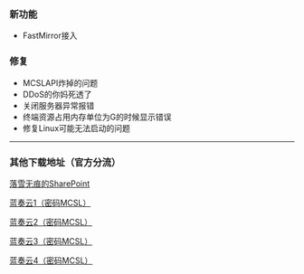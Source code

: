 ### 新功能  
 - FastMirror接入
### 修复  
 - MCSLAPI炸掉的问题
 - DDoS的你妈死透了
 - 关闭服务器异常报错
 - 终端资源占用内存单位为G的时候显示错误
 - 修复Linux可能无法启动的问题
___

### 其他下载地址（官方分流）
[落雪无痕的SharePoint](https://lxhtt-my.sharepoint.com/:f:/g/personal/lxhtt_lxhtt_onmicrosoft_com/Er2XmdrCZkZGhXrk7EB2eyABOKkMbCy4PpT7lKlEEAaPYg?e=bVeqWQ)

[蓝奏云1（密码MCSL）](https://lxht.lanzoum.com/b01edy9tg)

[蓝奏云2（密码MCSL）](https://lxht.lanzoux.com/b01edy9tg)

[蓝奏云3（密码MCSL）](https://lxht.lanzoug.com/b01edy9tg)

[蓝奏云4（密码MCSL）](https://lxht.lanzoub.com/b01edy9tg)
